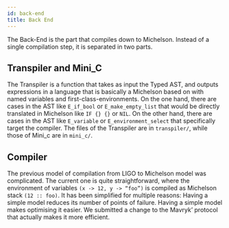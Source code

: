 ```yaml
---
id: back-end
title: Back End
---
```


The Back-End is the part that compiles down to Michelson. Instead of a single compilation step, it is separated in two parts.

## Transpiler and Mini_C

The Transpiler is a function that takes as input the Typed AST, and outputs expressions in a language that is basically a Michelson based on with named variables and first-class-environments.
On the one hand, there are cases in the AST like `E_if_bool` or `E_make_empty_list` that would be directly translated in Michelson like `IF {} {}` or `NIL`.
On the other hand, there are cases in the AST like `E_variable` or `E_environment_select` that specifically target the compiler.
The files of the Transpiler are in `transpiler/`, while those of Mini_c are in `mini_c/`.

## Compiler

The previous model of compilation from LIGO to Michelson model was
complicated. The current one is quite straightforward, where the
environment of variables `(x -> 12, y -> “foo”)` is compiled as
Michelson stack `(12 :: foo)`.  It has been simplified for multiple
reasons: Having a simple model reduces its number of points of
failure.  Having a simple model makes optimising it easier.  We
submitted a change to the Mavryk’ protocol that actually makes it more
efficient.
